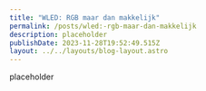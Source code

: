 ```yaml
---
title: "WLED: RGB maar dan makkelijk"
permalink: /posts/wled:-rgb-maar-dan-makkelijk
description: placeholder
publishDate: 2023-11-28T19:52:49.515Z
layout: ../../layouts/blog-layout.astro
---
```

p﻿laceholder